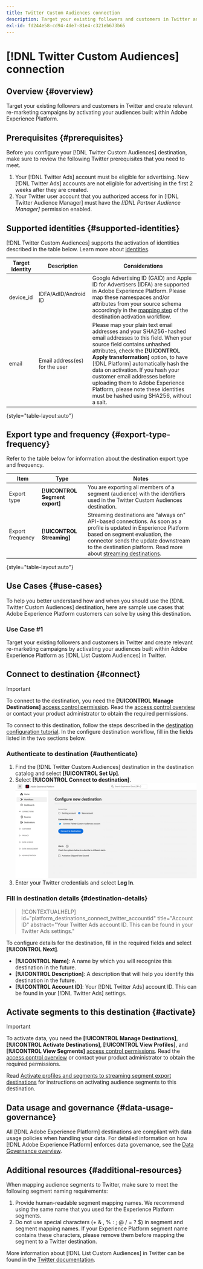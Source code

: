 ```yaml
---
title: Twitter Custom Audiences connection
description: Target your existing followers and customers in Twitter and create relevant re-marketing campaigns by activating your audiences built within Adobe Experience Platform
exl-id: fd244e58-cd94-4de7-81e4-c321eb673b65
---
```

# [!DNL Twitter Custom Audiences] connection

## Overview {#overview}

Target your existing followers and customers in Twitter and create relevant re-marketing campaigns by activating your audiences built within Adobe Experience Platform.

## Prerequisites {#prerequisites}

Before you configure your [!DNL Twitter Custom Audiences] destination, make sure to review the following Twitter prerequisites that you need to meet.

1. Your [!DNL Twitter Ads] account must be eligible for advertising. New [!DNL Twitter Ads] accounts are not eligible for advertising in the first 2 weeks after they are created.
2. Your Twitter user account that you authorized access for in [!DNL Twitter Audience Manager] must have the *[!DNL Partner Audience Manager]* permission enabled.

## Supported identities {#supported-identities}

[!DNL Twitter Custom Audiences] supports the activation of identities described in the table below. Learn more about [identities](https://experienceleague.adobe.com/docs/experience-platform/identity/namespaces.html?lang=en#getting-started).

|Target Identity|Description|Considerations|
|---|---|---|
|device_id|IDFA/AdID/Android ID|Google Advertising ID (GAID) and Apple ID for Advertisers (IDFA) are supported in Adobe Experience Platform. Please map these namespaces and/or attributes from your source schema accordingly in the [mapping step](/help/destinations/ui/activate-segment-streaming-destinations.md#mapping) of the destination activation workflow.|
|email|Email address(es) for the user|Please map your plain text email addresses and your SHA256-hashed email addresses to this field. When your source field contains unhashed attributes, check the **[!UICONTROL Apply transformation]** option, to have [!DNL Platform] automatically hash the data on activation. If you hash your customer email addresses before uploading them to Adobe Experience Platform, please note these identities must be hashed using SHA256, without a salt.|

{style="table-layout:auto"}

## Export type and frequency {#export-type-frequency}

Refer to the table below for information about the destination export type and frequency.

| Item | Type | Notes |
---------|----------|---------|
| Export type | **[!UICONTROL Segment export]** | You are exporting all members of a segment (audience) with the identifiers used in the Twitter Custom Audiences destination.|
| Export frequency | **[!UICONTROL Streaming]** | Streaming destinations are "always on" API-based connections. As soon as a profile is updated in Experience Platform based on segment evaluation, the connector sends the update downstream to the destination platform. Read more about [streaming destinations](/help/destinations/destination-types.md#streaming-destinations).|

{style="table-layout:auto"}

## Use Cases {#use-cases}

To help you better understand how and when you should use the [!DNL Twitter Custom Audiences] destination, here are sample use cases that Adobe Experience Platform customers can solve by using this destination.

### Use Case #1

Target your existing followers and customers in Twitter and create relevant re-marketing campaigns by activating your audiences built within Adobe Experience Platform as [!DNL List Custom Audiences] in Twitter.

## Connect to destination {#connect}

>[!IMPORTANT]
> 
>To connect to the destination, you need the **[!UICONTROL Manage Destinations]** [access control permission](/help/access-control/home.md#permissions). Read the [access control overview](/help/access-control/ui/overview.md) or contact your product administrator to obtain the required permissions.

To connect to this destination, follow the steps described in the [destination configuration tutorial](https://experienceleague.adobe.com/docs/experience-platform/destinations/ui/connect-destination.html). In the configure destination workflow, fill in the fields listed in the two sections below.

### Authenticate to destination {#authenticate}

1. Find the [!DNL Twitter Custom Audiences] destination in the destination catalog and select **[!UICONTROL Set Up]**.
2. Select **[!UICONTROL Connect to destination]**.
  ![Authenticate to LinkedIn](/help/destinations/assets/catalog/social/twitter/authenticate-twitter-destination.png)
3. Enter your Twitter credentials and select **Log In**.

### Fill in destination details {#destination-details}

>[!CONTEXTUALHELP]
>id="platform_destinations_connect_twitter_accountid"
>title="Account ID"
>abstract="Your Twitter Ads account ID. This can be found in your Twitter Ads settings."

To configure details for the destination, fill in the required fields and select **[!UICONTROL Next]**.

*  **[!UICONTROL Name]**: A name by which you will recognize this destination in the future.
*  **[!UICONTROL Description]**: A description that will help you identify this destination in the future.
*  **[!UICONTROL Account ID]**: Your [!DNL Twitter Ads] account ID. This can be found in your [!DNL Twitter Ads] settings.

## Activate segments to this destination {#activate}

>[!IMPORTANT]
> 
>To activate data, you need the **[!UICONTROL Manage Destinations]**, **[!UICONTROL Activate Destinations]**, **[!UICONTROL View Profiles]**, and **[!UICONTROL View Segments]** [access control permissions](/help/access-control/home.md#permissions). Read the [access control overview](/help/access-control/ui/overview.md) or contact your product administrator to obtain the required permissions.

Read [Activate profiles and segments to streaming segment export destinations](/help/destinations/ui/activate-segment-streaming-destinations.md) for instructions on activating audience segments to this destination.

## Data usage and governance {#data-usage-governance}

All [!DNL Adobe Experience Platform] destinations are compliant with data usage policies when handling your data. For detailed information on how [!DNL Adobe Experience Platform] enforces data governance, see the [Data Governance overview](https://experienceleague.adobe.com/docs/experience-platform/data-governance/home.html).

## Additional resources {#additional-resources}

When mapping audience segments to Twitter, make sure to meet the following segment naming requirements:

1. Provide human-readable segment mapping names. We recommend using the same name that you used for the Experience Platform segments.
2. Do not use special characters (+ & , % : ; @ / = ? $) in segment and segment mapping names. If your Experience Platform segment name contains these characters, please remove them before mapping the segment to a Twitter destination.

More information about [!DNL List Custom Audiences] in Twitter can be found in the [Twitter documentation](https://business.twitter.com/en/help/campaign-setup/campaign-targeting/custom-audiences/lists.html).
